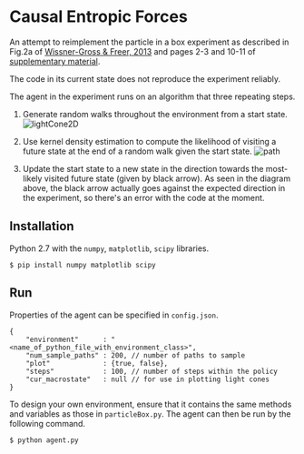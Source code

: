 # Causal Entropic Forces

An attempt to reimplement the particle in a box experiment as described in Fig.2a of [Wissner-Gross & Freer, 2013](http://math.mit.edu/~freer/papers/PhysRevLett_110-168702.pdf) and pages 2-3 and 10-11 of [supplementary material](https://journals.aps.org/prl/supplemental/10.1103/PhysRevLett.110.168702).

The code in its current state does not reproduce the experiment reliably.

The agent in the experiment runs on an algorithm that three repeating steps.

1. Generate random walks throughout the environment from a start state.
![lightCone2D](https://raw.githubusercontent.com/dyth/causalEntropicForces/secondImplementation/images/particleBoxLightCone2D.png)

2. Use kernel density estimation to compute the likelihood of visiting a future state at the end of a random walk given the start state.
![path](https://raw.githubusercontent.com/dyth/causalEntropicForces/secondImplementation/images/density.png)

3. Update the start state to a new state in the direction towards the most-likely visited future state (given by black arrow).  As seen in the diagram above, the black arrow actually goes against the expected direction in the experiment, so there's an error with the code at the moment.

## Installation

Python 2.7 with the `numpy`, `matplotlib`, `scipy` libraries.

```
$ pip install numpy matplotlib scipy
```

## Run

Properties of the agent can be specified in `config.json`.

```
{
	"environment"      : "<name_of_python_file_with_environment_class>",
	"num_sample_paths" : 200, // number of paths to sample
	"plot"             : {true, false},
	"steps"            : 100, // number of steps within the policy
	"cur_macrostate"   : null // for use in plotting light cones
}
```

To design your own environment, ensure that it contains the same methods and variables as those in `particleBox.py`. The agent can then be run by the following command.

```
$ python agent.py
```

